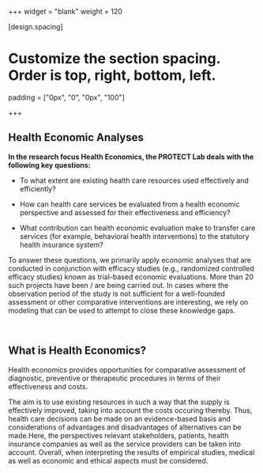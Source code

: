 +++
widget = "blank"
weight = 120

[design.spacing]
  # Customize the section spacing. Order is top, right, bottom, left.
  padding = ["0px", "0", "0px", "100"]

+++

## Health Economic Analyses

**In the research focus Health Economics, the PROTECT Lab deals with the following key questions:**

* To what extent are existing health care resources used effectively and efficiently?

* How can health care services be evaluated from a health economic perspective and assessed for their effectiveness and efficiency?

* What contribution can health economic evaluation make to transfer care services (for example, behavioral health interventions) to the statutory health insurance system?

To answer these questions, we primarily apply economic analyses that are conducted in conjunction with efficacy studies (e.g., randomized controlled efficacy studies) known as trial-based economic evaluations. More than 20 such projects have been / are being carried out. In cases where the observation period of the study is not sufficient for a well-founded assessment or other comparative interventions are interesting, we rely on modeling that can be used to attempt to close these knowledge gaps.

&nbsp;

## What is Health Economics?

Health economics provides opportunities for comparative assessment of diagnostic, preventive or therapeutic procedures in terms of their effectiveness and costs.

The aim is to use existing resources in such a way that the supply is effectively improved, taking into account the costs occuring thereby. Thus, health care decisions can be made on an evidence-based basis and considerations of advantages and disadvantages of alternatives can be made.Here, the perspectives relevant stakeholders, patients, health insurance companies as well as the service providers can be taken into account. Overall, when interpreting the results of empirical studies, medical as well as economic and ethical aspects must be considered.






